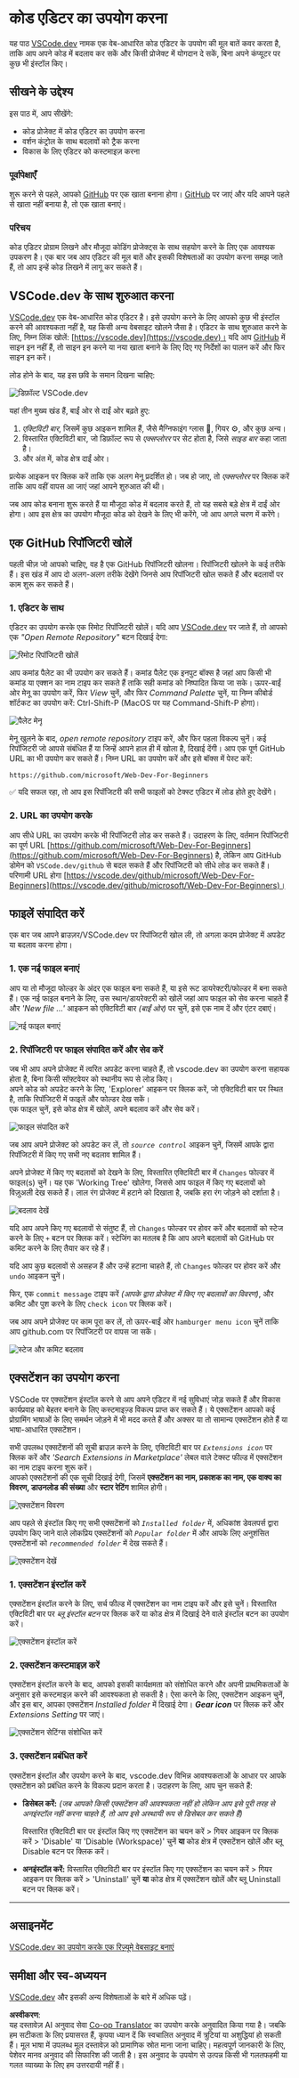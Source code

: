 <!--
CO_OP_TRANSLATOR_METADATA:
{
  "original_hash": "7aa6e4f270d38d9cb17f2b5bd86b863d",
  "translation_date": "2025-08-24T13:04:23+00:00",
  "source_file": "8-code-editor/1-using-a-code-editor/README.md",
  "language_code": "hi"
}
-->
# कोड एडिटर का उपयोग करना

यह पाठ [VSCode.dev](https://vscode.dev) नामक एक वेब-आधारित कोड एडिटर के उपयोग की मूल बातें कवर करता है, ताकि आप अपने कोड में बदलाव कर सकें और किसी प्रोजेक्ट में योगदान दे सकें, बिना अपने कंप्यूटर पर कुछ भी इंस्टॉल किए।

## सीखने के उद्देश्य

इस पाठ में, आप सीखेंगे:

- कोड प्रोजेक्ट में कोड एडिटर का उपयोग करना
- वर्शन कंट्रोल के साथ बदलावों को ट्रैक करना
- विकास के लिए एडिटर को कस्टमाइज़ करना

### पूर्वापेक्षाएँ

शुरू करने से पहले, आपको [GitHub](https://github.com) पर एक खाता बनाना होगा। [GitHub](https://github.com/) पर जाएं और यदि आपने पहले से खाता नहीं बनाया है, तो एक खाता बनाएं।

### परिचय

कोड एडिटर प्रोग्राम लिखने और मौजूदा कोडिंग प्रोजेक्ट्स के साथ सहयोग करने के लिए एक आवश्यक उपकरण है। एक बार जब आप एडिटर की मूल बातें और इसकी विशेषताओं का उपयोग करना समझ जाते हैं, तो आप इन्हें कोड लिखने में लागू कर सकते हैं।

## VSCode.dev के साथ शुरुआत करना

[VSCode.dev](https://vscode.dev) एक वेब-आधारित कोड एडिटर है। इसे उपयोग करने के लिए आपको कुछ भी इंस्टॉल करने की आवश्यकता नहीं है, यह किसी अन्य वेबसाइट खोलने जैसा है। एडिटर के साथ शुरुआत करने के लिए, निम्न लिंक खोलें: [https://vscode.dev](https://vscode.dev)। यदि आप [GitHub](https://github.com/) में साइन इन नहीं हैं, तो साइन इन करने या नया खाता बनाने के लिए दिए गए निर्देशों का पालन करें और फिर साइन इन करें।

लोड होने के बाद, यह इस छवि के समान दिखना चाहिए:

![डिफ़ॉल्ट VSCode.dev](../../../../8-code-editor/images/default-vscode-dev.png)

यहां तीन मुख्य खंड हैं, बाईं ओर से दाईं ओर बढ़ते हुए:

1. _एक्टिविटी बार_, जिसमें कुछ आइकन शामिल हैं, जैसे मैग्निफाइंग ग्लास 🔎, गियर ⚙️, और कुछ अन्य।
2. विस्तारित एक्टिविटी बार, जो डिफ़ॉल्ट रूप से _एक्सप्लोरर_ पर सेट होता है, जिसे _साइड बार_ कहा जाता है।
3. और अंत में, कोड क्षेत्र दाईं ओर।

प्रत्येक आइकन पर क्लिक करें ताकि एक अलग मेनू प्रदर्शित हो। जब हो जाए, तो _एक्सप्लोरर_ पर क्लिक करें ताकि आप वहीं वापस आ जाएं जहां आपने शुरुआत की थी।

जब आप कोड बनाना शुरू करते हैं या मौजूदा कोड में बदलाव करते हैं, तो यह सबसे बड़े क्षेत्र में दाईं ओर होगा। आप इस क्षेत्र का उपयोग मौजूदा कोड को देखने के लिए भी करेंगे, जो आप अगले चरण में करेंगे।

## एक GitHub रिपॉजिटरी खोलें

पहली चीज़ जो आपको चाहिए, वह है एक GitHub रिपॉजिटरी खोलना। रिपॉजिटरी खोलने के कई तरीके हैं। इस खंड में आप दो अलग-अलग तरीके देखेंगे जिनसे आप रिपॉजिटरी खोल सकते हैं और बदलावों पर काम शुरू कर सकते हैं।

### 1. एडिटर के साथ

एडिटर का उपयोग करके एक रिमोट रिपॉजिटरी खोलें। यदि आप [VSCode.dev](https://vscode.dev) पर जाते हैं, तो आपको एक _"Open Remote Repository"_ बटन दिखाई देगा:

![रिमोट रिपॉजिटरी खोलें](../../../../8-code-editor/images/open-remote-repository.png)

आप कमांड पैलेट का भी उपयोग कर सकते हैं। कमांड पैलेट एक इनपुट बॉक्स है जहां आप किसी भी कमांड या एक्शन का नाम टाइप कर सकते हैं ताकि सही कमांड को निष्पादित किया जा सके। ऊपर-बाईं ओर मेनू का उपयोग करें, फिर _View_ चुनें, और फिर _Command Palette_ चुनें, या निम्न कीबोर्ड शॉर्टकट का उपयोग करें: Ctrl-Shift-P (MacOS पर यह Command-Shift-P होगा)।

![पैलेट मेनू](../../../../8-code-editor/images/palette-menu.png)

मेनू खुलने के बाद, _open remote repository_ टाइप करें, और फिर पहला विकल्प चुनें। कई रिपॉजिटरी जो आपसे संबंधित हैं या जिन्हें आपने हाल ही में खोला है, दिखाई देंगी। आप एक पूर्ण GitHub URL का भी उपयोग कर सकते हैं। निम्न URL का उपयोग करें और इसे बॉक्स में पेस्ट करें:

```
https://github.com/microsoft/Web-Dev-For-Beginners
```

✅ यदि सफल रहा, तो आप इस रिपॉजिटरी की सभी फाइलों को टेक्स्ट एडिटर में लोड होते हुए देखेंगे।

### 2. URL का उपयोग करके

आप सीधे URL का उपयोग करके भी रिपॉजिटरी लोड कर सकते हैं। उदाहरण के लिए, वर्तमान रिपॉजिटरी का पूर्ण URL [https://github.com/microsoft/Web-Dev-For-Beginners](https://github.com/microsoft/Web-Dev-For-Beginners) है, लेकिन आप GitHub डोमेन को `VSCode.dev/github` से बदल सकते हैं और रिपॉजिटरी को सीधे लोड कर सकते हैं। परिणामी URL होगा [https://vscode.dev/github/microsoft/Web-Dev-For-Beginners](https://vscode.dev/github/microsoft/Web-Dev-For-Beginners)।

## फाइलें संपादित करें

एक बार जब आपने ब्राउज़र/VSCode.dev पर रिपॉजिटरी खोल ली, तो अगला कदम प्रोजेक्ट में अपडेट या बदलाव करना होगा।

### 1. एक नई फाइल बनाएं

आप या तो मौजूदा फोल्डर के अंदर एक फाइल बना सकते हैं, या इसे रूट डायरेक्टरी/फोल्डर में बना सकते हैं। एक नई फाइल बनाने के लिए, उस स्थान/डायरेक्टरी को खोलें जहां आप फाइल को सेव करना चाहते हैं और _'New file ...'_ आइकन को एक्टिविटी बार _(बाईं ओर)_ पर चुनें, इसे एक नाम दें और एंटर दबाएं।

![नई फाइल बनाएं](../../../../8-code-editor/images/create-new-file.png)

### 2. रिपॉजिटरी पर फाइल संपादित करें और सेव करें

जब भी आप अपने प्रोजेक्ट में त्वरित अपडेट करना चाहते हैं, तो vscode.dev का उपयोग करना सहायक होता है, बिना किसी सॉफ़्टवेयर को स्थानीय रूप से लोड किए।  
अपने कोड को अपडेट करने के लिए, 'Explorer' आइकन पर क्लिक करें, जो एक्टिविटी बार पर स्थित है, ताकि रिपॉजिटरी में फाइलें और फोल्डर देख सकें।  
एक फाइल चुनें, इसे कोड क्षेत्र में खोलें, अपने बदलाव करें और सेव करें।

![फाइल संपादित करें](../../../../8-code-editor/images/edit-a-file.png)

जब आप अपने प्रोजेक्ट को अपडेट कर लें, तो _`source control`_ आइकन चुनें, जिसमें आपके द्वारा रिपॉजिटरी में किए गए सभी नए बदलाव शामिल हैं।

अपने प्रोजेक्ट में किए गए बदलावों को देखने के लिए, विस्तारित एक्टिविटी बार में `Changes` फोल्डर में फाइल(s) चुनें। यह एक 'Working Tree' खोलेगा, जिससे आप फाइल में किए गए बदलावों को विज़ुअली देख सकते हैं। लाल रंग प्रोजेक्ट में हटाने को दिखाता है, जबकि हरा रंग जोड़ने को दर्शाता है।

![बदलाव देखें](../../../../8-code-editor/images/working-tree.png)

यदि आप अपने किए गए बदलावों से संतुष्ट हैं, तो `Changes` फोल्डर पर होवर करें और बदलावों को स्टेज करने के लिए `+` बटन पर क्लिक करें। स्टेजिंग का मतलब है कि आप अपने बदलावों को GitHub पर कमिट करने के लिए तैयार कर रहे हैं।

यदि आप कुछ बदलावों से असहज हैं और उन्हें हटाना चाहते हैं, तो `Changes` फोल्डर पर होवर करें और `undo` आइकन चुनें।

फिर, एक `commit message` टाइप करें _(आपके द्वारा प्रोजेक्ट में किए गए बदलावों का विवरण)_, और कमिट और पुश करने के लिए `check icon` पर क्लिक करें।

जब आप अपने प्रोजेक्ट पर काम पूरा कर लें, तो ऊपर-बाईं ओर `hamburger menu icon` चुनें ताकि आप github.com पर रिपॉजिटरी पर वापस जा सकें।

![स्टेज और कमिट बदलाव](../../../../8-code-editor/images/edit-vscode.dev.gif)

## एक्सटेंशन का उपयोग करना

VSCode पर एक्सटेंशन इंस्टॉल करने से आप अपने एडिटर में नई सुविधाएं जोड़ सकते हैं और विकास कार्यप्रवाह को बेहतर बनाने के लिए कस्टमाइज़्ड विकल्प प्राप्त कर सकते हैं। ये एक्सटेंशन आपको कई प्रोग्रामिंग भाषाओं के लिए समर्थन जोड़ने में भी मदद करते हैं और अक्सर या तो सामान्य एक्सटेंशन होते हैं या भाषा-आधारित एक्सटेंशन।

सभी उपलब्ध एक्सटेंशनों की सूची ब्राउज़ करने के लिए, एक्टिविटी बार पर _`Extensions icon`_ पर क्लिक करें और _'Search Extensions in Marketplace'_ लेबल वाले टेक्स्ट फील्ड में एक्सटेंशन का नाम टाइप करना शुरू करें।  
आपको एक्सटेंशनों की एक सूची दिखाई देगी, जिसमें **एक्सटेंशन का नाम, प्रकाशक का नाम, एक वाक्य का विवरण, डाउनलोड की संख्या** और **स्टार रेटिंग** शामिल होगी।

![एक्सटेंशन विवरण](../../../../8-code-editor/images/extension-details.png)

आप पहले से इंस्टॉल किए गए सभी एक्सटेंशनों को _`Installed folder`_ में, अधिकांश डेवलपर्स द्वारा उपयोग किए जाने वाले लोकप्रिय एक्सटेंशनों को _`Popular folder`_ में और आपके लिए अनुशंसित एक्सटेंशनों को _`recommended folder`_ में देख सकते हैं।

![एक्सटेंशन देखें](../../../../8-code-editor/images/extensions.png)

### 1. एक्सटेंशन इंस्टॉल करें

एक्सटेंशन इंस्टॉल करने के लिए, सर्च फील्ड में एक्सटेंशन का नाम टाइप करें और इसे चुनें। विस्तारित एक्टिविटी बार पर _ब्लू इंस्टॉल बटन_ पर क्लिक करें या कोड क्षेत्र में दिखाई देने वाले इंस्टॉल बटन का उपयोग करें।

![एक्सटेंशन इंस्टॉल करें](../../../../8-code-editor/images/install-extension.gif)

### 2. एक्सटेंशन कस्टमाइज़ करें

एक्सटेंशन इंस्टॉल करने के बाद, आपको इसकी कार्यक्षमता को संशोधित करने और अपनी प्राथमिकताओं के अनुसार इसे कस्टमाइज़ करने की आवश्यकता हो सकती है। ऐसा करने के लिए, एक्सटेंशन आइकन चुनें, और इस बार, आपका एक्सटेंशन _Installed folder_ में दिखाई देगा। _**Gear icon**_ पर क्लिक करें और _Extensions Setting_ पर जाएं।

![एक्सटेंशन सेटिंग्स संशोधित करें](../../../../8-code-editor/images/extension-settings.png)

### 3. एक्सटेंशन प्रबंधित करें

एक्सटेंशन इंस्टॉल और उपयोग करने के बाद, vscode.dev विभिन्न आवश्यकताओं के आधार पर आपके एक्सटेंशन को प्रबंधित करने के विकल्प प्रदान करता है। उदाहरण के लिए, आप चुन सकते हैं:

- **डिसेबल करें:** _(जब आपको किसी एक्सटेंशन की आवश्यकता नहीं हो लेकिन आप इसे पूरी तरह से अनइंस्टॉल नहीं करना चाहते हैं, तो आप इसे अस्थायी रूप से डिसेबल कर सकते हैं)_

    विस्तारित एक्टिविटी बार पर इंस्टॉल किए गए एक्सटेंशन का चयन करें > गियर आइकन पर क्लिक करें > 'Disable' या 'Disable (Workspace)' चुनें **या** कोड क्षेत्र में एक्सटेंशन खोलें और ब्लू Disable बटन पर क्लिक करें।

- **अनइंस्टॉल करें:** विस्तारित एक्टिविटी बार पर इंस्टॉल किए गए एक्सटेंशन का चयन करें > गियर आइकन पर क्लिक करें > 'Uninstall' चुनें **या** कोड क्षेत्र में एक्सटेंशन खोलें और ब्लू Uninstall बटन पर क्लिक करें।

---

## असाइनमेंट

[VSCode.dev का उपयोग करके एक रिज़्यूमे वेबसाइट बनाएं](https://github.com/microsoft/Web-Dev-For-Beginners/blob/main/8-code-editor/1-using-a-code-editor/assignment.md)

## समीक्षा और स्व-अध्ययन

[VSCode.dev](https://code.visualstudio.com/docs/editor/vscode-web?WT.mc_id=academic-0000-alfredodeza) और इसकी अन्य विशेषताओं के बारे में अधिक पढ़ें।

**अस्वीकरण**:  
यह दस्तावेज़ AI अनुवाद सेवा [Co-op Translator](https://github.com/Azure/co-op-translator) का उपयोग करके अनुवादित किया गया है। जबकि हम सटीकता के लिए प्रयासरत हैं, कृपया ध्यान दें कि स्वचालित अनुवाद में त्रुटियां या अशुद्धियां हो सकती हैं। मूल भाषा में उपलब्ध मूल दस्तावेज़ को प्रामाणिक स्रोत माना जाना चाहिए। महत्वपूर्ण जानकारी के लिए, पेशेवर मानव अनुवाद की सिफारिश की जाती है। इस अनुवाद के उपयोग से उत्पन्न किसी भी गलतफहमी या गलत व्याख्या के लिए हम उत्तरदायी नहीं हैं।